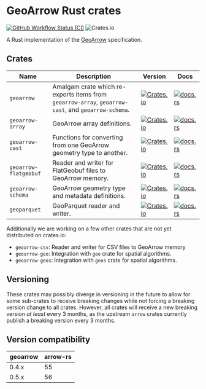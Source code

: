 # GeoArrow Rust crates

[![GitHub Workflow Status (CI)](https://img.shields.io/github/actions/workflow/status/geoarrow/geoarrow-rs/ci.yml?branch=main)](https://github.com/geoarrow/geoarrow-rs/actions/workflows/ci.yml)
![Crates.io](https://img.shields.io/crates/l/geoarrow)

A Rust implementation of the [GeoArrow](https://github.com/geoarrow/geoarrow) specification.

## Crates

| Name                  | Description                                                                                         | Version                                                                                                           | Docs                                                                                                               |
| --------------------- | --------------------------------------------------------------------------------------------------- | ----------------------------------------------------------------------------------------------------------------- | ------------------------------------------------------------------------------------------------------------------ |
| `geoarrow`            | Amalgam crate which re-exports items from `geoarrow-array`, `geoarrow-cast`, and `geoarrow-schema`. | [![Crates.io](https://img.shields.io/crates/v/geoarrow)](https://crates.io/crates/geoarrow)                       | [![docs.rs](https://img.shields.io/docsrs/geoarrow?label=docs.rs)](https://docs.rs/geoarrow)                       |
| `geoarrow-array`      | GeoArrow array definitions.                                                                         | [![Crates.io](https://img.shields.io/crates/v/geoarrow-array)](https://crates.io/crates/geoarrow-array)           | [![docs.rs](https://img.shields.io/docsrs/geoarrow-array?label=docs.rs)](https://docs.rs/geoarrow-array)           |
| `geoarrow-cast`       | Functions for converting from one GeoArrow geometry type to another.                                | [![Crates.io](https://img.shields.io/crates/v/geoarrow-cast)](https://crates.io/crates/geoarrow-cast)             | [![docs.rs](https://img.shields.io/docsrs/geoarrow-cast?label=docs.rs)](https://docs.rs/geoarrow-cast)             |
| `geoarrow-flatgeobuf` | Reader and writer for FlatGeobuf files to GeoArrow memory.                                          | [![Crates.io](https://img.shields.io/crates/v/geoarrow-flatgeobuf)](https://crates.io/crates/geoarrow-flatgeobuf) | [![docs.rs](https://img.shields.io/docsrs/geoarrow-flatgeobuf?label=docs.rs)](https://docs.rs/geoarrow-flatgeobuf) |
| `geoarrow-schema`     | GeoArrow geometry type and metadata definitions.                                                    | [![Crates.io](https://img.shields.io/crates/v/geoarrow-schema)](https://crates.io/crates/geoarrow-schema)         | [![docs.rs](https://img.shields.io/docsrs/geoarrow-schema?label=docs.rs)](https://docs.rs/geoarrow-schema)         |
| `geoparquet`          | GeoParquet reader and writer.                                                                       | [![Crates.io](https://img.shields.io/crates/v/geoparquet)](https://crates.io/crates/geoparquet)                   | [![docs.rs](https://img.shields.io/docsrs/geoparquet?label=docs.rs)](https://docs.rs/geoparquet)                   |

Additionally we are working on a few other crates that are not yet distributed on crates.io:

- `geoarrow-csv`: Reader and writer for CSV files to GeoArrow memory
- `geoarrow-geo`: Integration with `geo` crate for spatial algorithms.
- `geoarrow-geos`: Integration with `geos` crate for spatial algorithms.

## Versioning

These crates may possibly diverge in versioning in the future to allow for some sub-crates to receive breaking changes while not forcing a breaking version change to all crates. However, all crates will receive a new breaking version _at least_ every 3 months, as the upstream `arrow` crates currently publish a breaking version every 3 months.

## Version compatibility

| geoarrow | arrow-rs |
| -------- | -------- |
| 0.4.x    | 55       |
| 0.5.x    | 56       |
